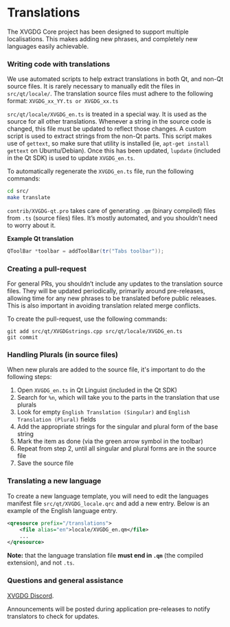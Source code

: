 Translations
============

The XVGDG Core project has been designed to support multiple localisations. This makes adding new phrases, and completely new languages easily achievable.

### Writing code with translations
We use automated scripts to help extract translations in both Qt, and non-Qt source files. It is rarely necessary to manually edit the files in `src/qt/locale/`. The translation source files must adhere to the following format:
`XVGDG_xx_YY.ts or XVGDG_xx.ts`

`src/qt/locale/XVGDG_en.ts` is treated in a special way. It is used as the source for all other translations. Whenever a string in the source code is changed, this file must be updated to reflect those changes. A custom script is used to extract strings from the non-Qt parts. This script makes use of `gettext`, so make sure that utility is installed (ie, `apt-get install gettext` on Ubuntu/Debian). Once this has been updated, `lupdate` (included in the Qt SDK) is used to update `XVGDG_en.ts`.

To automatically regenerate the `XVGDG_en.ts` file, run the following commands:
```sh
cd src/
make translate
```

`contrib/XVGDG-qt.pro` takes care of generating `.qm` (binary compiled) files from `.ts` (source files) files. It’s mostly automated, and you shouldn’t need to worry about it.

**Example Qt translation**
```cpp
QToolBar *toolbar = addToolBar(tr("Tabs toolbar"));
```

### Creating a pull-request
For general PRs, you shouldn’t include any updates to the translation source files. They will be updated periodically, primarily around pre-releases, allowing time for any new phrases to be translated before public releases. This is also important in avoiding translation related merge conflicts.

To create the pull-request, use the following commands:
```
git add src/qt/XVGDGstrings.cpp src/qt/locale/XVGDG_en.ts
git commit
```

### Handling Plurals (in source files)
When new plurals are added to the source file, it's important to do the following steps:

1. Open `XVGDG_en.ts` in Qt Linguist (included in the Qt SDK)
2. Search for `%n`, which will take you to the parts in the translation that use plurals
3. Look for empty `English Translation (Singular)` and `English Translation (Plural)` fields
4. Add the appropriate strings for the singular and plural form of the base string
5. Mark the item as done (via the green arrow symbol in the toolbar)
6. Repeat from step 2, until all singular and plural forms are in the source file
7. Save the source file

### Translating a new language
To create a new language template, you will need to edit the languages manifest file `src/qt/XVGDG_locale.qrc` and add a new entry. Below is an example of the English language entry.

```xml
<qresource prefix="/translations">
    <file alias="en">locale/XVGDG_en.qm</file>
    ...
</qresource>
```

**Note:** that the language translation file **must end in `.qm`** (the compiled extension), and not `.ts`.

### Questions and general assistance
[XVGDG Discord](https://discord.savebitcoin.io).

Announcements will be posted during application pre-releases to notify translators to check for updates.
